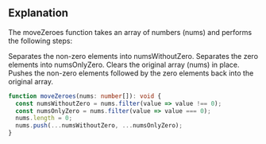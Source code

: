 ## Explanation

The moveZeroes function takes an array of numbers (nums) and performs the following steps:

Separates the non-zero elements into numsWithoutZero.
Separates the zero elements into numsOnlyZero.
Clears the original array (nums) in place.
Pushes the non-zero elements followed by the zero elements back into the original array.

```ts
function moveZeroes(nums: number[]): void {
  const numsWithoutZero = nums.filter(value => value !== 0);
  const numsOnlyZero = nums.filter(value => value === 0);
  nums.length = 0;
  nums.push(...numsWithoutZero, ...numsOnlyZero);
}
```
